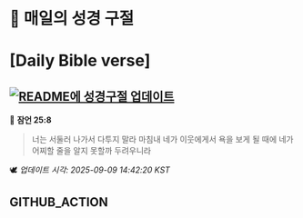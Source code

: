# 🙏 매일의 성경 구절
# [Daily Bible verse]
## [![README에 성경구절 업데이트](https://github.com/DONGSUKA/first_test/actions/workflows/update-readme-bible.yml/badge.svg)](https://github.com/DONGSUKA/first_test/actions/workflows/update-readme-bible.yml)
<!-- START_BIBLE_VERSE -->
📖 **잠언 25:8**
> 너는 서둘러 나가서 다투지 말라 마침내 네가 이웃에게서 욕을 보게 될 때에 네가 어찌할 줄을 알지 못할까 두려우니라

🕊️ _업데이트 시각: 2025-09-09 14:42:20 KST_
  <!-- END_BIBLE_VERSE -->
## GITHUB_ACTION

